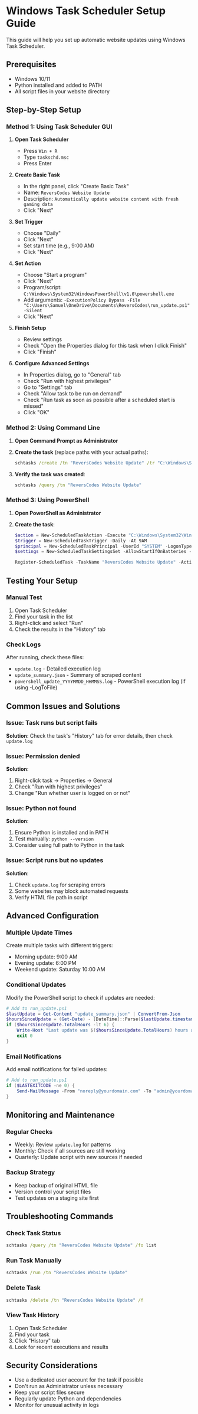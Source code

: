 # Windows Task Scheduler Setup Guide

This guide will help you set up automatic website updates using Windows Task Scheduler.

## Prerequisites

- Windows 10/11
- Python installed and added to PATH
- All script files in your website directory

## Step-by-Step Setup

### Method 1: Using Task Scheduler GUI

1. **Open Task Scheduler**
   - Press `Win + R`
   - Type `taskschd.msc`
   - Press Enter

2. **Create Basic Task**
   - In the right panel, click "Create Basic Task"
   - Name: `ReversCodes Website Update`
   - Description: `Automatically update website content with fresh gaming data`
   - Click "Next"

3. **Set Trigger**
   - Choose "Daily"
   - Click "Next"
   - Set start time (e.g., 9:00 AM)
   - Click "Next"

4. **Set Action**
   - Choose "Start a program"
   - Click "Next"
   - Program/script: `C:\Windows\System32\WindowsPowerShell\v1.0\powershell.exe`
   - Add arguments: `-ExecutionPolicy Bypass -File "C:\Users\Samuel\OneDrive\Documents\ReversCodes\run_update.ps1" -Silent`
   - Click "Next"

5. **Finish Setup**
   - Review settings
   - Check "Open the Properties dialog for this task when I click Finish"
   - Click "Finish"

6. **Configure Advanced Settings**
   - In Properties dialog, go to "General" tab
   - Check "Run with highest privileges"
   - Go to "Settings" tab
   - Check "Allow task to be run on demand"
   - Check "Run task as soon as possible after a scheduled start is missed"
   - Click "OK"

### Method 2: Using Command Line

1. **Open Command Prompt as Administrator**

2. **Create the task** (replace paths with your actual paths):
   ```cmd
   schtasks /create /tn "ReversCodes Website Update" /tr "C:\Windows\System32\WindowsPowerShell\v1.0\powershell.exe -ExecutionPolicy Bypass -File \"C:\Users\Samuel\OneDrive\Documents\ReversCodes\run_update.ps1\" -Silent" /sc daily /st 09:00 /ru SYSTEM /rl HIGHEST
   ```

3. **Verify the task was created**:
   ```cmd
   schtasks /query /tn "ReversCodes Website Update"
   ```

### Method 3: Using PowerShell

1. **Open PowerShell as Administrator**

2. **Create the task**:
   ```powershell
   $action = New-ScheduledTaskAction -Execute "C:\Windows\System32\WindowsPowerShell\v1.0\powershell.exe" -Argument "-ExecutionPolicy Bypass -File `"C:\Users\Samuel\OneDrive\Documents\ReversCodes\run_update.ps1`" -Silent"
   $trigger = New-ScheduledTaskTrigger -Daily -At 9AM
   $principal = New-ScheduledTaskPrincipal -UserId "SYSTEM" -LogonType ServiceAccount -RunLevel Highest
   $settings = New-ScheduledTaskSettingsSet -AllowStartIfOnBatteries -DontStopIfGoingOnBatteries -StartWhenAvailable
   
   Register-ScheduledTask -TaskName "ReversCodes Website Update" -Action $action -Trigger $trigger -Principal $principal -Settings $settings -Description "Automatically update website content with fresh gaming data"
   ```

## Testing Your Setup

### Manual Test
1. Open Task Scheduler
2. Find your task in the list
3. Right-click and select "Run"
4. Check the results in the "History" tab

### Check Logs
After running, check these files:
- `update.log` - Detailed execution log
- `update_summary.json` - Summary of scraped content
- `powershell_update_YYYYMMDD_HHMMSS.log` - PowerShell execution log (if using -LogToFile)

## Common Issues and Solutions

### Issue: Task runs but script fails
**Solution**: Check the task's "History" tab for error details, then check `update.log`

### Issue: Permission denied
**Solution**: 
1. Right-click task → Properties → General
2. Check "Run with highest privileges"
3. Change "Run whether user is logged on or not"

### Issue: Python not found
**Solution**: 
1. Ensure Python is installed and in PATH
2. Test manually: `python --version`
3. Consider using full path to Python in the task

### Issue: Script runs but no updates
**Solution**:
1. Check `update.log` for scraping errors
2. Some websites may block automated requests
3. Verify HTML file path in script

## Advanced Configuration

### Multiple Update Times
Create multiple tasks with different triggers:
- Morning update: 9:00 AM
- Evening update: 6:00 PM
- Weekend update: Saturday 10:00 AM

### Conditional Updates
Modify the PowerShell script to check if updates are needed:
```powershell
# Add to run_update.ps1
$lastUpdate = Get-Content "update_summary.json" | ConvertFrom-Json
$hoursSinceUpdate = (Get-Date) - [DateTime]::Parse($lastUpdate.timestamp)
if ($hoursSinceUpdate.TotalHours -lt 6) {
    Write-Host "Last update was $($hoursSinceUpdate.TotalHours) hours ago. Skipping update."
    exit 0
}
```

### Email Notifications
Add email notifications for failed updates:
```powershell
# Add to run_update.ps1
if ($LASTEXITCODE -ne 0) {
    Send-MailMessage -From "noreply@yourdomain.com" -To "admin@yourdomain.com" -Subject "Website Update Failed" -Body "Check update.log for details" -SmtpServer "your-smtp-server"
}
```

## Monitoring and Maintenance

### Regular Checks
- Weekly: Review `update.log` for patterns
- Monthly: Check if all sources are still working
- Quarterly: Update script with new sources if needed

### Backup Strategy
- Keep backup of original HTML file
- Version control your script files
- Test updates on a staging site first

## Troubleshooting Commands

### Check Task Status
```cmd
schtasks /query /tn "ReversCodes Website Update" /fo list
```

### Run Task Manually
```cmd
schtasks /run /tn "ReversCodes Website Update"
```

### Delete Task
```cmd
schtasks /delete /tn "ReversCodes Website Update" /f
```

### View Task History
1. Open Task Scheduler
2. Find your task
3. Click "History" tab
4. Look for recent executions and results

## Security Considerations

- Use a dedicated user account for the task if possible
- Don't run as Administrator unless necessary
- Keep your script files secure
- Regularly update Python and dependencies
- Monitor for unusual activity in logs
